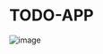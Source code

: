 # TODO-APP

![image](https://github.com/Madhavi210/TODO-APP/assets/109155050/a9d4b8f3-ced7-404b-8012-08d760825abc)
